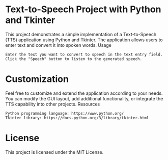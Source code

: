 # Text-to-Speech Project with Python and Tkinter

This project demonstrates a simple implementation of a Text-to-Speech (TTS) application using Python and Tkinter. The application allows users to enter text and convert it into spoken words.
Usage

    Enter the text you want to convert to speech in the text entry field.
    Click the "Speech" button to listen to the generated speech.

# Customization

Feel free to customize and extend the application according to your needs. You can modify the GUI layout, add additional functionality, or integrate the TTS capability into other projects.
Resources

    Python programming language: https://www.python.org/
    Tkinter library: https://docs.python.org/3/library/tkinter.html

# License

This project is licensed under the MIT License.